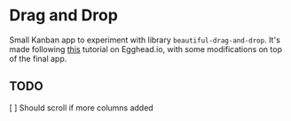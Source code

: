 # Drag and Drop

Small Kanban app to experiment with library `beautiful-drag-and-drop`. It's made following [this](https://egghead.io/courses/beautiful-and-accessible-drag-and-drop-with-react-beautiful-dnd) tutorial on Egghead.io, with some modifications on top of the final app.

## TODO

[ ] Should scroll if more columns added

